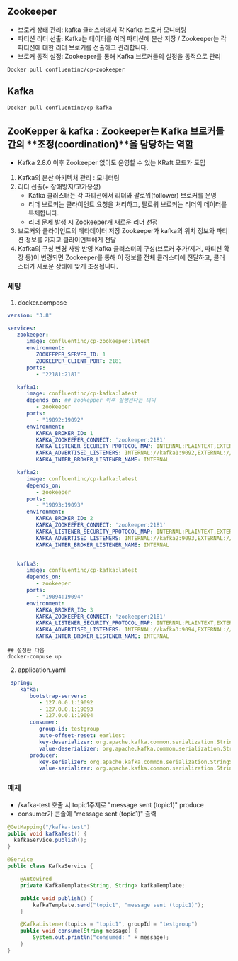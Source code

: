 ## Zookeeper 
- 브로커 상태 관리: kafka 클러스터에서 각 Kafka 브로커 모니터링
- 파티션 리더 선출: Kafka는 데이터를 여러 파티션에 분산 저장 / Zookeeper는 각 파티션에 대한 리더 브로커를 선출하고 관리합니다.
- 브로커 동적 설정: Zookeeper를 통해 Kafka 브로커들의 설정을 동적으로 관리
```shell
Docker pull confluentinc/cp-zookeeper
```

## Kafka
```shell
Docker pull confluentinc/cp-kafka
```

## ZooKepper & kafka : Zookeeper는 Kafka 브로커들 간의 **조정(coordination)**을 담당하는 역할
- Kafka 2.8.0 이후 Zookeeper 없이도 운영할 수 있는 KRaft 모드가 도입
1. Kafka의 분산 아키텍처 관리 : 모니터링
2. 리더 선출(+ 장애방지/고가용성)
   - Kafka 클러스터는 각 파티션에서 리더와 팔로워(follower) 브로커를 운영
   - 리더 브로커는 클라이언트 요청을 처리하고, 팔로워 브로커는 리더의 데이터를 복제합니다.
   - 리더 문제 발생 시 Zookeeper개 새로운 리더 선정
3. 브로커와 클라이언트의 메타데이터 저장
   Zookeeper가 kafka의 위치 정보와 파티션 정보를 가지고 클라이언트에게 전달
4. Kafka의 구성 변경 사항 반영
   Kafka 클러스터의 구성(브로커 추가/제거, 파티션 확장 등)이 변경되면 Zookeeper를 통해 이 정보를 전체 클러스터에 전달하고, 클러스터가 새로운 상태에 맞게 조정됩니다.

### 세팅
1. docker.compose
```yaml
version: "3.8"

services:
   zookeeper:
      image: confluentinc/cp-zookeeper:latest
      environment:
         ZOOKEEPER_SERVER_ID: 1
         ZOOKEEPER_CLIENT_PORT: 2181
      ports:
         - "22181:2181"

   kafka1:
      image: confluentinc/cp-kafka:latest
      depends_on: ## zookepper 이후 실행된다는 의미
         - zookeeper
      ports:
         - "19092:19092"
      environment:
         KAFKA_BROKER_ID: 1
         KAFKA_ZOOKEEPER_CONNECT: 'zookeeper:2181'
         KAFKA_LISTENER_SECURITY_PROTOCOL_MAP: INTERNAL:PLAINTEXT,EXTERNAL:PLAINTEXT
         KAFKA_ADVERTISED_LISTENERS: INTERNAL://kafka1:9092,EXTERNAL://localhost:19092 # 내부는 9092, 외부에서 들어올때는 19092
         KAFKA_INTER_BROKER_LISTENER_NAME: INTERNAL

   kafka2:
      image: confluentinc/cp-kafka:latest
      depends_on:
         - zookeeper
      ports:
         - "19093:19093"
      environment:
         KAFKA_BROKER_ID: 2
         KAFKA_ZOOKEEPER_CONNECT: 'zookeeper:2181'
         KAFKA_LISTENER_SECURITY_PROTOCOL_MAP: INTERNAL:PLAINTEXT,EXTERNAL:PLAINTEXT
         KAFKA_ADVERTISED_LISTENERS: INTERNAL://kafka2:9093,EXTERNAL://localhost:19093
         KAFKA_INTER_BROKER_LISTENER_NAME: INTERNAL


   kafka3:
      image: confluentinc/cp-kafka:latest
      depends_on:
         - zookeeper
      ports:
         - "19094:19094"
      environment:
         KAFKA_BROKER_ID: 3
         KAFKA_ZOOKEEPER_CONNECT: 'zookeeper:2181'
         KAFKA_LISTENER_SECURITY_PROTOCOL_MAP: INTERNAL:PLAINTEXT,EXTERNAL:PLAINTEXT
         KAFKA_ADVERTISED_LISTENERS: INTERNAL://kafka3:9094,EXTERNAL://localhost:19094
         KAFKA_INTER_BROKER_LISTENER_NAME: INTERNAL 
```
```shell
## 설정한 다음 
docker-compuse up
```
2. application.yaml
```yaml
 spring:
    kafka:
       bootstrap-servers:
          - 127.0.0.1:19092
          - 127.0.0.1:19093
          - 127.0.0.1:19094
       consumer:
          group-id: testgroup
          auto-offset-reset: earliest
          key-deserializer: org.apache.kafka.common.serialization.StringDeserializer
          value-deserializer: org.apache.kafka.common.serialization.StringDeserializer
       producer:
          key-serializer: org.apache.kafka.common.serialization.StringSerializer
          value-serializer: org.apache.kafka.common.serialization.StringSerializer
```

### 예제
- /kafka-test 호출 시 topic1주제로 "message sent (topic1)" produce
- consumer가 콘솔에 "message sent (topic1)" 출력
```java
@GetMapping("/kafka-test")
public void kafkaTest() {
  kafkaService.publish();
}

@Service
public class KafkaService {

    @Autowired
    private KafkaTemplate<String, String> kafkaTemplate;

    public void publish() {
        kafkaTemplate.send("topic1", "message sent (topic1)");
    }

    @KafkaListener(topics = "topic1", groupId = "testgroup")
    public void consume(String message) {
        System.out.println("consumed: " + message);
    }
}
```